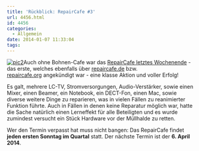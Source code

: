 ```yaml
---
title: 'Rückblick: RepairCafe #3'
url: 4456.html
id: 4456
categories:
  - Allgemein
date: 2014-01-07 11:33:04
tags:
---
```


[![pic2](https://blog.shackspace.de/wp-content/uploads/2013/12/pic2-300x202.png)](https://blog.shackspace.de/wp-content/uploads/2013/12/pic2.png)Auch ohne Bohnen-Cafe war das [RepairCafe letztes Wochenende](https://blog.shackspace.de/?p=4422) - das erste, welches ebenfalls über [repaircafe.de](http://repaircafe.de) bzw. [repaircafe.org](http://repaircafe.org) angekündigt war - eine klasse Aktion und voller Erfolg!

Es galt, mehrere LC-TV, Stromversorgungen, Audio-Verstärker, sowie einen Mixer, einen Beamer, ein Notebook, ein DECT-Fon, einen Mac, sowie diverse weitere Dinge zu reparieren, was in vielen Fällen zu reanimierter Funktion führte.
Auch in Fällen in denen keine Reparatur möglich war, hatte die Sache natürlich einen Lerneffekt für alle Beteiligten und es wurde zumindest versucht ein Stück Hardware vor der Müllhalde zu retten.

Wer den Termin verpasst hat muss nicht bangen: Das RepairCafe findet **jeden ersten Sonntag im Quartal** statt. Der nächste Termin ist der **6\. April 2014**.